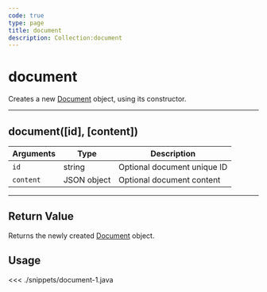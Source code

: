 ```yaml
---
code: true
type: page
title: document
description: Collection:document
---
```


# document

Creates a new [Document](/sdk/java/2/core-classes/document/) object, using its constructor.

---

## document([id], [content])

| Arguments | Type        | Description                 |
| --------- | ----------- | --------------------------- |
| `id`      | string      | Optional document unique ID |
| `content` | JSON object | Optional document content   |

---

## Return Value

Returns the newly created [Document](/sdk/java/2/core-classes/document/) object.

## Usage

<<< ./snippets/document-1.java
